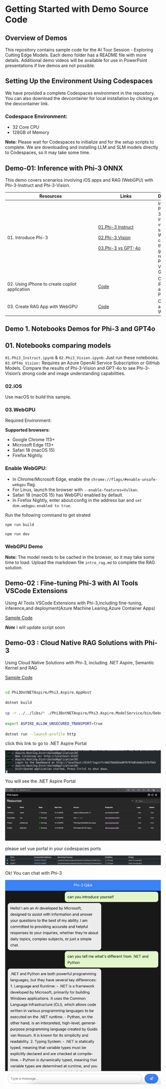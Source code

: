 # Getting Started with Demo Source Code

## Overview of Demos
This repository contains sample code for the AI Tour Session - Exploring Cutting Edge Models. Each demo folder has a README file with more details. Additional demo videos will be available for use in PowerPoint presentations if live demos are not possible.

## Setting Up the Environment Using Codespaces
We have provided a complete Codespaces environment in the repository. You can also download the devcontainer for local installation by clicking on the devcontainer link.

### Codespace Environment:

- 32 Core CPU
- 128GB of Memory

**Note:** Please wait for Codespaces to initialize and for the setup scripts to complete. We are downloading and installing LLM and SLM models directly to Codespaces, so it may take some time.

## Demo-01: Inference with Phi-3 ONNX
This demo covers scenarios involving iOS apps and RAG (WebGPU) with Phi-3-Instruct and Phi-3-Vision.

| <div style="width:280px">Resources</div>          | <div style="width:180px">Links</div>                           | Description |
|-------------------|----------------------------------|-------------------|
| 01. Introduce Phi-3  | [01.Phi-3 Instruct](../src/01.InferencePhi3/01.notebooks/01.Phi3_Instruct.ipynb) <br/><br/> [02.Phi-3 Vision](../src/01.InferencePhi3/01.notebooks/02.Phi3_Vision.ipynb) <br/><br/> [03.Phi-3 vs GPT-4o](../src/01.InferencePhi3/01.notebooks/03.GPT4o_Vision.ipynb) | Introduce Phi-3,including instruct and vision samples. We can compare the generation result with Phi-3 Vision and GPT-4o  |
| 02. Using iPhone to create copilot application    | [Code](../src/01.InferencePhi3/02.ios/) | Create iPhone chat apps witn Phi-3 mini |
| 03. Create RAG App with WebGPU   | [Code](../src/01.InferencePhi3/03.chat/) | Create RAG app with WebGPU |


## Demo 1. Notebooks Demos for Phi-3 and GPT4o

## 01. Notebooks comparing models
`01.Phi3_Instruct.ipynb` & `02.Phi3_Vision.ipynb`: Just run these notebooks.
`03.GPT4o_Vision:` Requires an Azure OpenAI Service Subscription or GitHub Models. Compare the results of Phi-3-Vision and GPT-4o to see Phi-3-Vision’s strong code and image understanding capabilities.

### 02.iOS
Use macOS to build this sample.

### 03.WebGPU
Required Environment:

**Supported browsers:** 
- Google Chrome 113+
- Microsoft Edge 113+
- Safari 18 (macOS 15)
- Firefox Nightly.

### Enable WebGPU:
- In Chrome/Microsoft Edge, enable the `chrome://flags/#enable-unsafe-webgpu` flag.
- For Linux, launch the browser with `--enable-features=Vulkan`.
- Safari 18 (macOS 15) has WebGPU enabled by default.
- In Firefox Nightly, enter about:config in the address bar and `set dom.webgpu.enabled to true`.

Run the following command to get strated 
```
npm run build
```
```
npm run dev
```

### WebGPU Demo

**Note:** The model needs to be cached in the browser, so it may take some time to load. Upload the markdown file `intro_rag.md` to complete the RAG solution.

## Demo-02 : Fine-tuning Phi-3 with AI Tools VSCode Extensions

Using AI Tools VSCode Extensions with Phi-3,including fine-tuning, inference,and deployment(Azure Machine Learing,Azure Container Apps)

[Sample Code](./02.AIToolsSolutionE2E/)

***Note*** I will update script soon


## Demo-03 : Cloud Native RAG Solutions with Phi-3

Using Cloud Native Solutions with Phi-3, including .NET Aspire, Semantic Kernel and RAG

[Sample Code](./03.CloudNativeRAG/)


```bash

cd Phi3DotNETAspire/Phi3.Aspire.AppHost

dotnet build

cp -r ../../libs/* ./Phi3DotNETAspire/Phi3.Aspire.ModelService/bin/Debug/net8.0/runtimes/linux-x64/native

export ASPIRE_ALLOW_UNSECURED_TRANSPORT=true 

dotnet run --launch-profile http

```

click this link to go to .NET Aspire Portal

![0301](../src/imgs/0301.png)

You will see the .NET Aspire Portal

![0302](../src/imgs/0302.png)

please set vue portal in your codespaces ports

![0303](../src/imgs/0303.png)

Ok! You can chat with Phi-3 


![0304](../src/imgs/0304.png)



